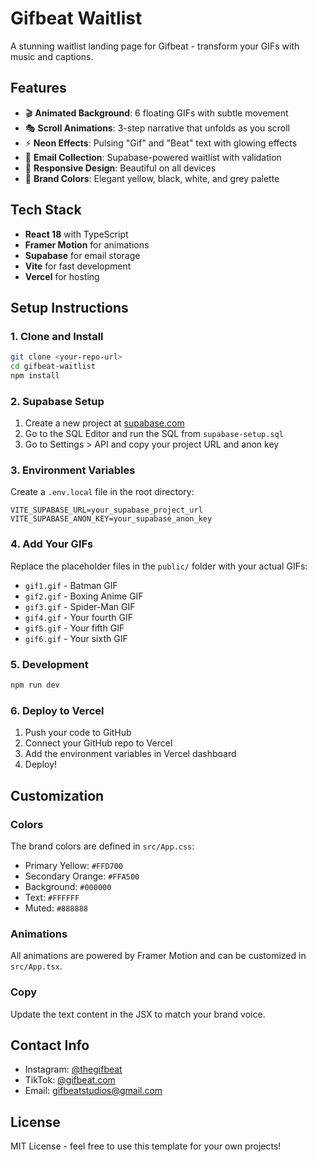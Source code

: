 # Gifbeat Waitlist

A stunning waitlist landing page for Gifbeat - transform your GIFs with music and captions.

## Features

- 🎬 **Animated Background**: 6 floating GIFs with subtle movement
- 🎭 **Scroll Animations**: 3-step narrative that unfolds as you scroll
- ⚡ **Neon Effects**: Pulsing "Gif" and "Beat" text with glowing effects
- 📧 **Email Collection**: Supabase-powered waitlist with validation
- 📱 **Responsive Design**: Beautiful on all devices
- 🎨 **Brand Colors**: Elegant yellow, black, white, and grey palette

## Tech Stack

- **React 18** with TypeScript
- **Framer Motion** for animations
- **Supabase** for email storage
- **Vite** for fast development
- **Vercel** for hosting

## Setup Instructions

### 1. Clone and Install

```bash
git clone <your-repo-url>
cd gifbeat-waitlist
npm install
```

### 2. Supabase Setup

1. Create a new project at [supabase.com](https://supabase.com)
2. Go to the SQL Editor and run the SQL from `supabase-setup.sql`
3. Go to Settings > API and copy your project URL and anon key

### 3. Environment Variables

Create a `.env.local` file in the root directory:

```env
VITE_SUPABASE_URL=your_supabase_project_url
VITE_SUPABASE_ANON_KEY=your_supabase_anon_key
```

### 4. Add Your GIFs

Replace the placeholder files in the `public/` folder with your actual GIFs:
- `gif1.gif` - Batman GIF
- `gif2.gif` - Boxing Anime GIF  
- `gif3.gif` - Spider-Man GIF
- `gif4.gif` - Your fourth GIF
- `gif5.gif` - Your fifth GIF
- `gif6.gif` - Your sixth GIF

### 5. Development

```bash
npm run dev
```

### 6. Deploy to Vercel

1. Push your code to GitHub
2. Connect your GitHub repo to Vercel
3. Add the environment variables in Vercel dashboard
4. Deploy!

## Customization

### Colors
The brand colors are defined in `src/App.css`:
- Primary Yellow: `#FFD700`
- Secondary Orange: `#FFA500`
- Background: `#000000`
- Text: `#FFFFFF`
- Muted: `#888888`

### Animations
All animations are powered by Framer Motion and can be customized in `src/App.tsx`.

### Copy
Update the text content in the JSX to match your brand voice.

## Contact Info

- Instagram: [@thegifbeat](https://instagram.com/thegifbeat)
- TikTok: [@gifbeat.com](https://tiktok.com/@gifbeat.com)
- Email: gifbeatstudios@gmail.com

## License

MIT License - feel free to use this template for your own projects!
